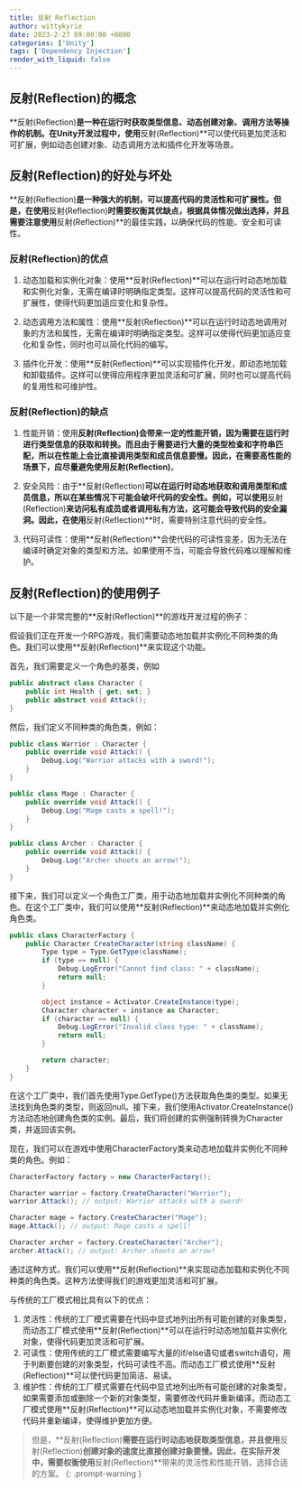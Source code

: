 ```yaml
---
title: 反射 Reflection
author: wittykyrie
date: 2023-2-27 09:00:00 +0800
categories: ['Unity']
tags: ['Dependency Injection']
render_with_liquid: false
---
```


## 反射(Reflection)的概念

**反射(Reflection)**是一种在运行时获取类型信息、动态创建对象、调用方法等操作的机制。在Unity开发过程中，使用**反射(Reflection)**可以使代码更加灵活和可扩展，例如动态创建对象、动态调用方法和插件化开发等场景。

## 反射(Reflection)的好处与坏处

**反射(Reflection)**是一种强大的机制，可以提高代码的灵活性和可扩展性。但是，在使用**反射(Reflection)**时需要权衡其优缺点，根据具体情况做出选择，并且需要注意使用**反射(Reflection)**的最佳实践，以确保代码的性能、安全和可读性。

### 反射(Reflection)的优点

1. 动态加载和实例化对象：使用**反射(Reflection)**可以在运行时动态地加载和实例化对象，无需在编译时明确指定类型。这样可以提高代码的灵活性和可扩展性，使得代码更加适应变化和复杂性。

2. 动态调用方法和属性：使用**反射(Reflection)**可以在运行时动态地调用对象的方法和属性，无需在编译时明确指定类型。这样可以使得代码更加适应变化和复杂性，同时也可以简化代码的编写。

3. 插件化开发：使用**反射(Reflection)**可以实现插件化开发，即动态地加载和卸载插件。这样可以使得应用程序更加灵活和可扩展，同时也可以提高代码的复用性和可维护性。


### 反射(Reflection)的缺点

1. 性能开销：使用**反射(Reflection)**会带来一定的性能开销，因为需要在运行时进行类型信息的获取和转换。而且由于需要进行大量的类型检查和字符串匹配，所以在性能上会比直接调用类型和成员信息要慢。因此，在需要高性能的场景下，应尽量避免使用**反射(Reflection)**。

2. 安全风险：由于**反射(Reflection)**可以在运行时动态地获取和调用类型和成员信息，所以在某些情况下可能会破坏代码的安全性。例如，可以使用**反射(Reflection)**来访问私有成员或者调用私有方法，这可能会导致代码的安全漏洞。因此，在使用**反射(Reflection)**时，需要特别注意代码的安全性。

3. 代码可读性：使用**反射(Reflection)**会使代码的可读性变差，因为无法在编译时确定对象的类型和方法。如果使用不当，可能会导致代码难以理解和维护。

## 反射(Reflection)的使用例子

以下是一个非常完整的**反射(Reflection)**的游戏开发过程的例子：

假设我们正在开发一个RPG游戏，我们需要动态地加载并实例化不同种类的角色。我们可以使用**反射(Reflection)**来实现这个功能。

首先，我们需要定义一个角色的基类，例如

```c#
public abstract class Character {
    public int Health { get; set; }
    public abstract void Attack();
}
```
然后，我们定义不同种类的角色类，例如：

```c#
public class Warrior : Character {
    public override void Attack() {
        Debug.Log("Warrior attacks with a sword!");
    }
}

public class Mage : Character {
    public override void Attack() {
        Debug.Log("Mage casts a spell!");
    }
}

public class Archer : Character {
    public override void Attack() {
        Debug.Log("Archer shoots an arrow!");
    }
}
```

接下来，我们可以定义一个角色工厂类，用于动态地加载并实例化不同种类的角色。在这个工厂类中，我们可以使用**反射(Reflection)**来动态地加载并实例化角色类。

```c#
public class CharacterFactory {
    public Character CreateCharacter(string className) {
        Type type = Type.GetType(className);
        if (type == null) {
            Debug.LogError("Cannot find class: " + className);
            return null;
        }

        object instance = Activator.CreateInstance(type);
        Character character = instance as Character;
        if (character == null) {
            Debug.LogError("Invalid class type: " + className);
            return null;
        }

        return character;
    }
}
```

在这个工厂类中，我们首先使用Type.GetType()方法获取角色类的类型。如果无法找到角色类的类型，则返回null。接下来，我们使用Activator.CreateInstance()方法动态地创建角色类的实例。最后，我们将创建的实例强制转换为Character类，并返回该实例。

现在，我们可以在游戏中使用CharacterFactory类来动态地加载并实例化不同种类的角色。例如：

```c#
CharacterFactory factory = new CharacterFactory();

Character warrior = factory.CreateCharacter("Warrior");
warrior.Attack(); // output: Warrior attacks with a sword!

Character mage = factory.CreateCharacter("Mage");
mage.Attack(); // output: Mage casts a spell!

Character archer = factory.CreateCharacter("Archer");
archer.Attack(); // output: Archer shoots an arrow!
```

通过这种方式，我们可以使用**反射(Reflection)**来实现动态加载和实例化不同种类的角色类。这种方法使得我们的游戏更加灵活和可扩展。

与传统的工厂模式相比具有以下的优点：

1. 灵活性：传统的工厂模式需要在代码中显式地列出所有可能创建的对象类型，而动态工厂模式使用**反射(Reflection)**可以在运行时动态地加载并实例化对象，使得代码更加灵活和可扩展。
2. 可读性：使用传统的工厂模式需要编写大量的if/else语句或者switch语句，用于判断要创建的对象类型，代码可读性不高。而动态工厂模式使用**反射(Reflection)**可以使代码更加简洁、易读。
3. 维护性：传统的工厂模式需要在代码中显式地列出所有可能创建的对象类型，如果需要添加或删除一个新的对象类型，需要修改代码并重新编译。而动态工厂模式使用**反射(Reflection)**可以动态地加载并实例化对象，不需要修改代码并重新编译，使得维护更加方便。

>但是，**反射(Reflection)**需要在运行时动态地获取类型信息，并且使用**反射(Reflection)**创建对象的速度比直接创建对象要慢。因此，在实际开发中，需要权衡使用**反射(Reflection)**带来的灵活性和性能开销，选择合适的方案。
{: .prompt-warning }


